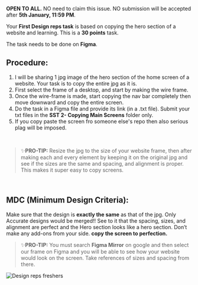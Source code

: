 **OPEN TO ALL.**
NO need to claim this issue.
NO submission will be accepted after **5th January, 11:59 PM**.

Your **First Design reps task** is based on copying the hero section of a website and learning. This is a **30 points** task.

The task needs to be done on **Figma**.

## Procedure:

1. I will be sharing 1 jpg image of the hero section of the home screen of a website. Your task is to copy the entire jpg as it is.
2. First select the frame of a desktop, and start by making the wire frame.
3. Once the wire-frame is made, start copying the nav bar completely then move downward and copy the entire screen.
4. Do the task in a Figma file and provide its link (in a .txt file). Submit your txt files in the **SST 2- Copying Main Screens** folder only.
5. If you copy paste the screen fro someone else's repo then also serious plag will be imposed.
</br>

> ✨**PRO-TIP:** Resize the jpg to the size of your website frame, then after making each and every element by keeping it on the original jpg and see if the sizes are the same and spacing, and alignment is proper. This makes it super easy to copy screens.
> 

</br>

## **MDC (Minimum Design Criteria):**

Make sure that the design is **exactly the same** as that of the jpg. Only Accurate designs would be merged!! See to it that the spacing, sizes, and alignment are perfect and the Hero section looks like a hero section. Don’t make any add-ons from your side. **copy the screen to perfection.**

> ✨**PRO-TIP:** You must search **Figma Mirror** on google and then select our frame on Figma and you will be able to see how your website would look on the screen. Take references of sizes and spacing from there.
>
![Design reps freshers](https://user-images.githubusercontent.com/97425446/210588444-6f159f78-2c29-46ec-9eea-07f4672e352c.png)

